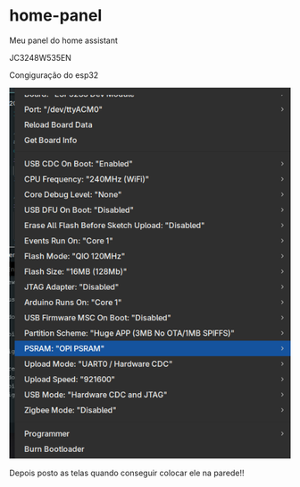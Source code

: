 # home-panel
Meu panel do home assistant

JC3248W535EN

Congiguração do esp32
<p align="center">
  <img src="config.png" alt="Configuração arduino"/>
</p>

Depois posto as telas quando conseguir colocar ele na parede!!
